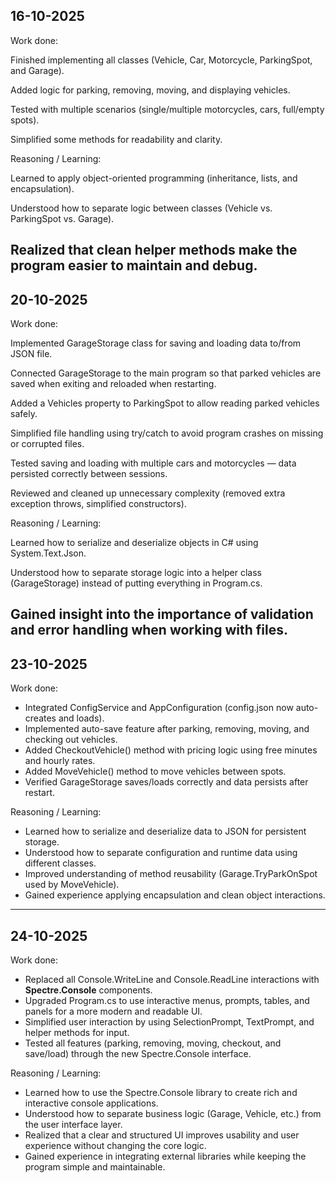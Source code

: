## 16-10-2025

Work done:

Finished implementing all classes (Vehicle, Car, Motorcycle, ParkingSpot, and Garage).

Added logic for parking, removing, moving, and displaying vehicles.

Tested with multiple scenarios (single/multiple motorcycles, cars, full/empty spots).

Simplified some methods for readability and clarity.


Reasoning / Learning:

Learned to apply object-oriented programming (inheritance, lists, and encapsulation).

Understood how to separate logic between classes (Vehicle vs. ParkingSpot vs. Garage).

Realized that clean helper methods make the program easier to maintain and debug.
------------------------------------------------------------------------------------
## 20-10-2025

Work done:

Implemented GarageStorage class for saving and loading data to/from JSON file.

Connected GarageStorage to the main program so that parked vehicles are saved when exiting and reloaded when restarting.

Added a Vehicles property to ParkingSpot to allow reading parked vehicles safely.

Simplified file handling using try/catch to avoid program crashes on missing or corrupted files.

Tested saving and loading with multiple cars and motorcycles — data persisted correctly between sessions.

Reviewed and cleaned up unnecessary complexity (removed extra exception throws, simplified constructors).

Reasoning / Learning:

Learned how to serialize and deserialize objects in C# using System.Text.Json.

Understood how to separate storage logic into a helper class (GarageStorage) instead of putting everything in Program.cs.

Gained insight into the importance of validation and error handling when working with files.
--------------------------------------------------------------------------------
## 23-10-2025

Work done:
- Integrated ConfigService and AppConfiguration (config.json now auto-creates and loads).
- Implemented auto-save feature after parking, removing, moving, and checking out vehicles.
- Added CheckoutVehicle() method with pricing logic using free minutes and hourly rates.
- Added MoveVehicle() method to move vehicles between spots.
- Verified GarageStorage saves/loads correctly and data persists after restart.

Reasoning / Learning:
- Learned how to serialize and deserialize data to JSON for persistent storage.
- Understood how to separate configuration and runtime data using different classes.
- Improved understanding of method reusability (Garage.TryParkOnSpot used by MoveVehicle).
- Gained experience applying encapsulation and clean object interactions.
------------------------------------------------------------------------------
## 24-10-2025  

Work done:
- Replaced all Console.WriteLine and Console.ReadLine interactions with **Spectre.Console** components.  
- Upgraded Program.cs to use interactive menus, prompts, tables, and panels for a more modern and readable UI.  
- Simplified user interaction by using SelectionPrompt, TextPrompt, and helper methods for input.  
- Tested all features (parking, removing, moving, checkout, and save/load) through the new Spectre.Console interface.
  
Reasoning / Learning:
- Learned how to use the Spectre.Console library to create rich and interactive console applications.  
- Understood how to separate business logic (Garage, Vehicle, etc.) from the user interface layer.  
- Realized that a clear and structured UI improves usability and user experience without changing the core logic.  
- Gained experience in integrating external libraries while keeping the program simple and maintainable.  
